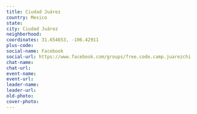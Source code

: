 ```yaml
---
title: Ciudad Juárez
country: Mexico
state: 
city: Ciudad Juárez
neighborhood: 
coordinates: 31.654653, -106.42911
plus-code:
social-name: Facebook
social-url: https://www.facebook.com/groups/free.code.camp.juarezchi
chat-name:
chat-url:
event-name:
event-url:
leader-name:
leader-url:
old-photo: 
cover-photo:
---
```

